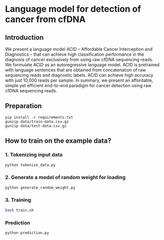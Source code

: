 # Language model for detection of cancer from cfDNA

## Introduction
We present a language model ACID – Affordable Cancer Interception and Diagnostics – that can achieve high classification performance in the diagnosis of cancer exclusively from using raw cfDNA sequencing reads. We formulate ACID as an autoregressive language model. ACID is pretrained with language sentences that are obtained from concatenation of raw sequencing reads and diagnostic labels. ACID can achieve high accuracy with just 10,000 reads per sample. In summary, we present an affordable, simple yet efficient end-to-end paradigm for cancer detection using raw cfDNA sequencing reads.


## Preparation
```
pip install -r requirements.txt
gunzip data/train-data.csv.gz
gunzip data/test-data.csv.gz
```

## How to train on the example data?
### 1. Tokenizing input data
```bash
python tokenize_data.py
```

### 2. Generate a model of random weight for loading
```bash
python generate_random_weight.py
```
### 3. Training
```bash
bash train.sh
```

### Prediction
```bash
python prediction.py
```
